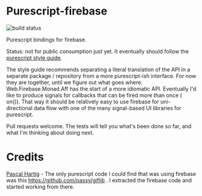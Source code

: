 # Purescript-firebase

![build status](https://travis-ci.org/mostalive/purescript-firebase.svg?branch=master)

Purescript bindings for firebase.

Status: not for public consumption just yet. It eventually should follow the [purescript style guide](https://github.com/purescript/purescript/wiki/Style-Guide).

The style guide recommends separating a literal translation of the API in a separate package / repository from a more purescript-ish interface. For now they are together, until we figure out what goes where. Web.Firebase.Monad.Aff has the start of a more idiomatic API. Eventually I'd like to produce signals for callbacks that can be fired more than once ( on()). That way it should be relatively easy to use firebase for uni-directional data flow with one of the many signal-based UI libraries for purescript.

Pull requests welcome. The tests will tell you what's been done so far, and what I'm thinking about doing next.

# Credits

[Pascal Hartig](https://github.com/passy) - The only purescript code I could find that was using firebase was this https://github.com/passy/giflib . I extracted the firebase code and started working from there.
